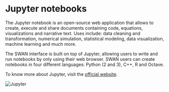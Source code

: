 # Jupyter notebooks

The Jupyter notebook is an open-source web application that allows to create, execute and share documents containing code, equations, visualizations and narrative text. Uses include: data cleaning and transformation, numerical simulation, statistical modeling, data visualization, machine learning and much more.

The SWAN interface is built on top of Jupyter, allowing users to write and run notebooks by only using their web browser. SWAN users can create notebooks in four different languages: Python (2 and 3), C++, R and Octave.

To know more about Jupyter, visit the [official website](https://jupyter.org).

![][jupyter_logo]

[jupyter_logo]: ../images/jupyter_logo.png "Jupyter"
